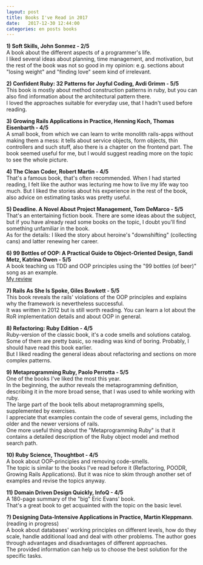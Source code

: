 ```yaml
---
layout: post
title: Books I've Read in 2017
date:   2017-12-30 12:44:00
categories: en posts books
---
```

**1) Soft Skills, John Sonmez - 2/5**  
A book about the different aspects of a programmer's life.  
I liked several ideas about planning, time management, and motivation, but the rest of the book was not so good in my opinion: e.g. sections about "losing weight" and "finding love" seem kind of irrelevant.

**2) Confident Ruby: 32 Patterns for Joyful Coding, Avdi Grimm - 5/5**  
This book is mostly about method construction patterns in ruby, but you can also find information about the architectural pattern there.  
I loved the approaches suitable for everyday use, that I hadn't used before reading.  

**3) Growing Rails Applications in Practice, Henning Koch, Thomas Eisenbarth - 4/5**  
A small book, from which we can learn to write monolith rails-apps without making them a mess: it tells about service objects, form objects, thin controllers and such stuff, also there is a chapter on the frontend part.
The book seemed useful for me, but I would suggest reading more on the topic to see the whole picture.  

**4) The Clean Coder, Robert Martin - 4/5**  
That's a famous book, that's often recommended.
When I had started reading, I felt like the author was lecturing me how to live my life way too much. But I liked the stories about his experience in the rest of the book, also advice on estimating tasks was pretty useful.  

**5) Deadline. A Novel About Project Management, Tom DeMarco - 5/5**  
That's an entertaining fiction book. There are some ideas about the subject, but if you have already read some books on the topic, I doubt you'll find something unfamiliar in the book.  
As for the details: I liked the story about heroine's "downshifting" (collecting cans) and latter renewing her career.  

**6) 99 Bottles of OOP: A Practical Guide to Object-Oriented Design, Sandi Metz, Katrina Owen - 5/5**  
A book teaching us TDD and OOP principles using the "99 bottles (of beer)" song as an example.  
[My review](http://blog.litealloy.ru/en/books/ruby/2017/07/08/99-bottles-of-oop-review.html)

**7) Rails As She Is Spoke, Giles Bowkett - 5/5**  
This book reveals the rails' violations of the OOP principles and explains why the framework is nevertheless successful.  
It was written in 2012 but is still worth reading. You can learn a lot about the RoR implementation details and about OOP in general.  

**8) Refactoring: Ruby Edition - 4/5**  
Ruby-version of the classic book, it's a code smells and solutions catalog.
Some of them are pretty basic, so reading was kind of boring. Probably, I should have read this book earlier.  
But I liked reading the general ideas about refactoring and sections on more complex patterns.  

**9) Metaprogramming Ruby, Paolo Perrotta - 5/5**  
One of the books I've liked the most this year.  
In the beginning, the author reveals the metaprogramming definition, describing it in the more broad sense, that I was used to while working with ruby.  
The large part of the book tells about metaprogramming spells, supplemented by exercises.  
I appreciate that examples contain the code of several gems, including the older and the newer versions of rails.  
One more useful thing about the "Metaprogramming Ruby" is that it contains a detailed description of the Ruby object model and method search path.  

**10) Ruby Science, Thoughtbot - 4/5**  
A book about OOP-principles and removing code-smells.  
The topic is similar to the books I've read before it (Refactoring, POODR, Growing Rails Applications). But it was nice to skim through another set of examples and revise the topics anyway.  

**11) Domain Driven Design Quickly, InfoQ - 4/5**  
A 180-page summary of the "big" Eric Evans' book.  
That's a great book to get acquainted with the topic on the basic level.  

**?) Designing Data-Intensive Applications in Practice, Martin Kleppmann**.  
(reading in progress)  
A book about databases' working principles on different levels, how do they scale, handle additional load and deal with other problems. The author goes through advantages and disadvantages of different approaches.  
The provided information can help us to choose the best solution for the specific tasks.  
